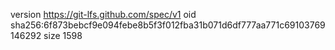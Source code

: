 version https://git-lfs.github.com/spec/v1
oid sha256:6f873bebcf9e094febe8b5f3f012fba31b071d6df777aa771c69103769146292
size 1598
